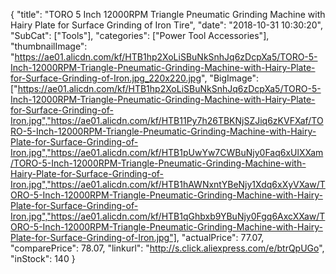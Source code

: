 {
	"title": "TORO 5 Inch 12000RPM Triangle Pneumatic Grinding Machine with Hairy Plate for Surface Grinding of Iron Tire",
	"date": "2018-10-31 10:30:20",
	"SubCat": ["Tools"],
	"categories": ["Power Tool Accessories"],
	"thumbnailImage": "https://ae01.alicdn.com/kf/HTB1hp2XoLiSBuNkSnhJq6zDcpXa5/TORO-5-Inch-12000RPM-Triangle-Pneumatic-Grinding-Machine-with-Hairy-Plate-for-Surface-Grinding-of-Iron.jpg_220x220.jpg",
	"BigImage": ["https://ae01.alicdn.com/kf/HTB1hp2XoLiSBuNkSnhJq6zDcpXa5/TORO-5-Inch-12000RPM-Triangle-Pneumatic-Grinding-Machine-with-Hairy-Plate-for-Surface-Grinding-of-Iron.jpg","https://ae01.alicdn.com/kf/HTB11Py7h26TBKNjSZJiq6zKVFXaf/TORO-5-Inch-12000RPM-Triangle-Pneumatic-Grinding-Machine-with-Hairy-Plate-for-Surface-Grinding-of-Iron.jpg","https://ae01.alicdn.com/kf/HTB1pUwYw7CWBuNjy0Faq6xUlXXam/TORO-5-Inch-12000RPM-Triangle-Pneumatic-Grinding-Machine-with-Hairy-Plate-for-Surface-Grinding-of-Iron.jpg","https://ae01.alicdn.com/kf/HTB1hAWNxntYBeNjy1Xdq6xXyVXaw/TORO-5-Inch-12000RPM-Triangle-Pneumatic-Grinding-Machine-with-Hairy-Plate-for-Surface-Grinding-of-Iron.jpg","https://ae01.alicdn.com/kf/HTB1qGhbxb9YBuNjy0Fgq6AxcXXaw/TORO-5-Inch-12000RPM-Triangle-Pneumatic-Grinding-Machine-with-Hairy-Plate-for-Surface-Grinding-of-Iron.jpg"],
	"actualPrice": 77.07,
	"comparePrice": 78.07,
	"linkurl": "http://s.click.aliexpress.com/e/btrQpUGo",
	"inStock": 140
}
